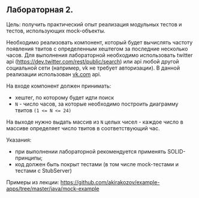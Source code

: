 ## Лабораторная 2.
Цель: получить практический опыт реализация модульных тестов и тестов, использующих mock-объекты.

Необходимо реализовать компонент, который будет вычислять частоту появления твитов
с определенным хештегом за последние несколько часов. Для выполнения лабораторной необходимо использовать
twitter api (https://dev.twitter.com/rest/public/search) или
api любой другой социальной сети (например, vk не требует авторизации).
В данной реализации использован [vk.com](https://vk.com/dev/first_guide) api.

На входе компонент должен принимать:
* хештег, по которому будет идти поиск
* `N` - число часов, за которые необходимо построить диаграмму твитов `(1 <= N <= 24)`

На выходе нужно выдать массив из `N` целых чисел - каждое число в массиве определяет число твитов в соответствующий час.

Указания:
* при выполнении лабораторной рекомендуется применять SOLID-принципы;
* код должен быть покрыт тестами (в том числе mock-тестами и тестами с StubServer)
  
Примеры из лекции: https://github.com/akirakozov/example-apps/tree/master/java/mock-example
